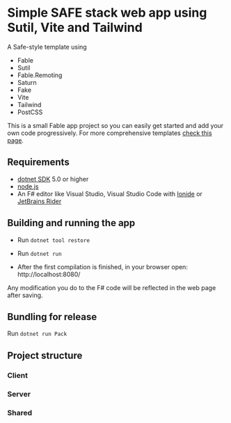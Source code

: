 # Simple SAFE stack web app using Sutil, Vite and Tailwind

A Safe-style template using
- Fable
- Sutil
- Fable.Remoting
- Saturn
- Fake
- Vite
- Tailwind
- PostCSS

This is a small Fable app project so you can easily get started and add your own code progressively. For more comprehensive templates [check this page](https://fable.io/docs/2-steps/your-first-fable-project.html).

## Requirements

* [dotnet SDK](https://www.microsoft.com/net/download/core) 5.0 or higher
* [node.js](https://nodejs.org)
* An F# editor like Visual Studio, Visual Studio Code with [Ionide](http://ionide.io/) or [JetBrains Rider](https://www.jetbrains.com/rider/)

## Building and running the app

* Run `dotnet tool restore`
* Run `dotnet run`

* After the first compilation is finished, in your browser open: http://localhost:8080/

Any modification you do to the F# code will be reflected in the web page after saving.

## Bundling for release

Run `dotnet run Pack`

## Project structure

### Client


### Server


### Shared


[//]: # (### npm)

[//]: # ()
[//]: # (JS dependencies are declared in `package.json`, while `package-lock.json` is a lock file automatically generated.)

[//]: # ()
[//]: # (### Webpack)

[//]: # ()
[//]: # ([Webpack]&#40;https://webpack.js.org&#41; is a JS bundler with extensions, like a static dev server that enables hot reloading on code changes. Configuration for Webpack is defined in the `webpack.config.js` file. Note this sample only includes basic Webpack configuration for development mode, if you want to see a more comprehensive configuration check the [Fable webpack-config-template]&#40;https://github.com/fable-compiler/webpack-config-template/blob/master/webpack.config.js&#41;.)

[//]: # ()
[//]: # (### F#)

[//]: # ()
[//]: # (The sample only contains two F# files: the project &#40;.fsproj&#41; and a source file &#40;.fs&#41; in the `src` folder.)

[//]: # ()
[//]: # (### Web assets)

[//]: # ()
[//]: # (The `index.html` file and other assets like an icon can be found in the `public` folder.)
